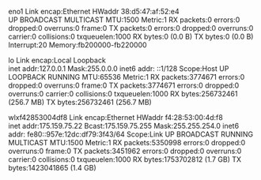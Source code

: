 eno1      Link encap:Ethernet  HWaddr 38:d5:47:af:52:e4  
          UP BROADCAST MULTICAST  MTU:1500  Metric:1
          RX packets:0 errors:0 dropped:0 overruns:0 frame:0
          TX packets:0 errors:0 dropped:0 overruns:0 carrier:0
          collisions:0 txqueuelen:1000 
          RX bytes:0 (0.0 B)  TX bytes:0 (0.0 B)
          Interrupt:20 Memory:fb200000-fb220000 

lo        Link encap:Local Loopback  
          inet addr:127.0.0.1  Mask:255.0.0.0
          inet6 addr: ::1/128 Scope:Host
          UP LOOPBACK RUNNING  MTU:65536  Metric:1
          RX packets:3774671 errors:0 dropped:0 overruns:0 frame:0
          TX packets:3774671 errors:0 dropped:0 overruns:0 carrier:0
          collisions:0 txqueuelen:1000 
          RX bytes:256732461 (256.7 MB)  TX bytes:256732461 (256.7 MB)

wlxf42853004df8 Link encap:Ethernet  HWaddr f4:28:53:00:4d:f8  
          inet addr:175.159.75.22  Bcast:175.159.75.255  Mask:255.255.254.0
          inet6 addr: fe80::957e:12dc:df79:3f43/64 Scope:Link
          UP BROADCAST RUNNING MULTICAST  MTU:1500  Metric:1
          RX packets:5350998 errors:0 dropped:0 overruns:0 frame:0
          TX packets:3451962 errors:0 dropped:0 overruns:0 carrier:0
          collisions:0 txqueuelen:1000 
          RX bytes:1753702812 (1.7 GB)  TX bytes:1423041865 (1.4 GB)

